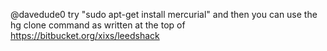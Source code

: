 @davedude0 try "sudo apt-get install mercurial" and then you can use the hg clone command as written at the top of https://bitbucket.org/xixs/leedshack